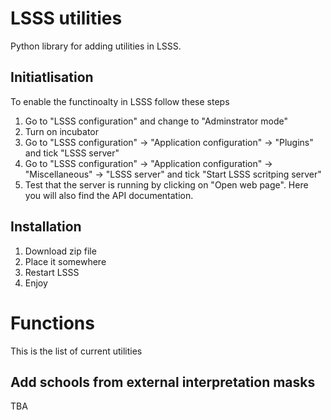 # LSSS utilities
Python library for adding utilities in  LSSS. 

## Initiatlisation
To enable the functinoalty in LSSS follow these steps
1. Go to "LSSS configuration" and change to "Adminstrator mode"
2. Turn on incubator
3. Go to "LSSS configuration" -> "Application configuration" -> "Plugins" and tick "LSSS server"
4. Go to "LSSS configuration" -> "Application configuration" -> "Miscellaneous" -> "LSSS server" and tick "Start LSSS scritping server"
5. Test that the server is running by clicking on "Open web page". Here you will also find the API documentation.

## Installation 
1. Download zip file
1. Place it somewhere
1. Restart LSSS
1. Enjoy

# Functions
This is the list of current utilities

## Add schools from external interpretation masks
TBA
